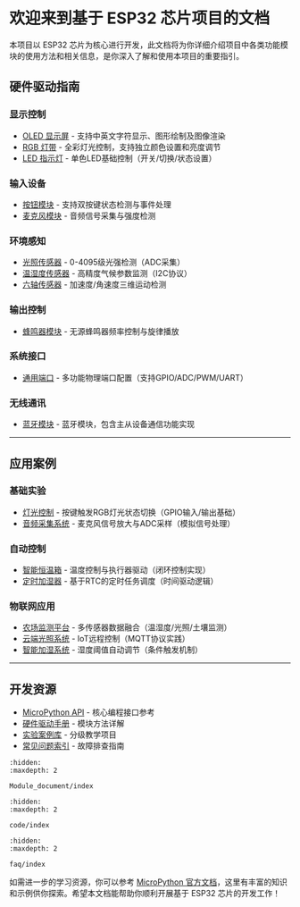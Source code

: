 # 欢迎来到基于 ESP32 芯片项目的文档

本项目以 ESP32 芯片为核心进行开发，此文档将为你详细介绍项目中各类功能模块的使用方法和相关信息，是你深入了解和使用本项目的重要指引。

## 硬件驱动指南

### 显示控制
- [OLED 显示屏](Module_document/1_oled.md) - 支持中英文字符显示、图形绘制及图像渲染
- [RGB 灯带](Module_document/2_rgb.md) - 全彩灯光控制，支持独立颜色设置和亮度调节
- [LED 指示灯](Module_document/3_led.md) - 单色LED基础控制（开关/切换/状态设置）

### 输入设备
- [按钮模块](Module_document/4_button.md) - 支持双按键状态检测与事件处理
- [麦克风模块](Module_document/8_micro.md) - 音频信号采集与强度检测

### 环境感知
- [光照传感器](Module_document/5_light.md) - 0-4095级光强检测（ADC采集）
- [温湿度传感器](Module_document/6_temp_hum.md) - 高精度气候参数监测（I2C协议）
- [六轴传感器](Module_document/9_Six_axis.md) - 加速度/角速度三维运动检测

### 输出控制
- [蜂鸣器模块](Module_document/7_beep.md) - 无源蜂鸣器频率控制与旋律播放

### 系统接口
- [通用端口](Module_document/10_Port.md) - 多功能物理端口配置（支持GPIO/ADC/PWM/UART）

### 无线通讯
- [蓝牙模块](Module_document/11_BLE.md) - 蓝牙模块，包含主从设备通信功能实现


---

## 应用案例

### 基础实验
- [灯光控制](code/灯的控制/index.md) - 按键触发RGB灯光状态切换（GPIO输入/输出基础）
- [音频采集系统](code/扩音系统/index.md) - 麦克风信号放大与ADC采样（模拟信号处理）

### 自动控制
- [智能恒温箱](code/恒温箱实验/index.md) - 温度控制与执行器驱动（闭环控制实现）
- [定时加湿器](code/定时加湿系统/index.md) - 基于RTC的定时任务调度（时间驱动逻辑）

### 物联网应用
- [农场监测平台](code/校园农场/index.md) - 多传感器数据融合（温湿度/光照/土壤监测）
- [云端光照系统](code/智能光照系统_MQTT/index.md) - IoT远程控制（MQTT协议实践）
- [智能加湿系统](code/智能加湿系统/index.md) - 湿度阈值自动调节（条件触发机制）


---


## 开发资源
- [MicroPython API](http://micropython.com.cn) - 核心编程接口参考
- [硬件驱动手册](Module_document/index.md) - 模块方法详解
- [实验案例库](code/index.md) - 分级教学项目
- [常见问题索引](faq/index.rst) - 故障排查指南


```{toctree}
:hidden:
:maxdepth: 2

Module_document/index
```

```{toctree}
:hidden:
:maxdepth: 2
 
code/index
```

```{toctree}
:hidden:
:maxdepth: 2

faq/index
```




如需进一步的学习资源，你可以参考 [MicroPython 官方文档](http://micropython.com.cn/en/latet/index-2.html)，这里有丰富的知识和示例供你探索。希望本文档能帮助你顺利开展基于 ESP32 芯片的开发工作！ 